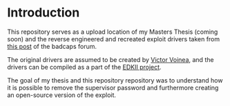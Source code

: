 # Introduction
This repository serves as a upload location of my Masters Thesis (coming soon) and the reverse engineered and recreated exploit drivers taken from [this post](https://www.badcaps.net/forum/troubleshooting-hardware-devices-and-electronics-theory/troubleshooting-laptops-tablets-and-mobile-devices/bios-requests-only/78215-lenovo-bios-auto-patcher-for-supervisor-password-removal) of the badcaps forum. 

The original drivers are assumed to be created by [Victor Voinea](https://www.allservice.ro/), and the drivers can be compiled as a part of the [EDKII project](https://github.com/tianocore/edk2).

The goal of my thesis and this repository repository was to understand how it is possible to remove the supervisor password and furthermore creating an open-source version of the exploit. 
